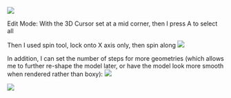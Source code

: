 
![](https://i.imgur.com/vxJLbbe.png)

Edit Mode: With the 3D Cursor set at a mid corner, then I press A to select all

Then I used spin tool, lock onto X axis only, then spin along
![](https://i.imgur.com/xVqpCuD.png)

In addition, I can set the number of steps for more geometries (which allows me to further re-shape the model later, or have the model look more smooth when rendered rather than boxy):
![](https://i.imgur.com/btsVPGh.png)

![](https://i.imgur.com/rqIzzge.png)
